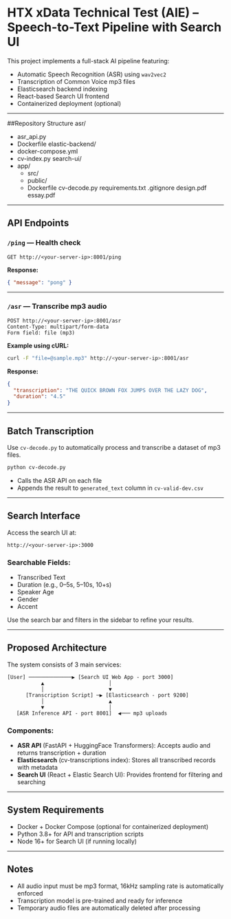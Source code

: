 # HTX xData Technical Test (AIE) – Speech-to-Text Pipeline with Search UI

This project implements a full-stack AI pipeline featuring:
- Automatic Speech Recognition (ASR) using `wav2vec2`
- Transcription of Common Voice mp3 files
- Elasticsearch backend indexing
- React-based Search UI frontend
- Containerized deployment (optional)
---
##Repository Structure
asr/
- asr_api.py
- Dockerfile
elastic-backend/
- docker-compose.yml
- cv-index.py
search-ui/
- app/
  - src/
  - public/
  - Dockerfile
cv-decode.py
requirements.txt
.gitignore
design.pdf
essay.pdf

---

## API Endpoints

### `/ping` — Health check
```http
GET http://<your-server-ip>:8001/ping
```
**Response:**
```json
{ "message": "pong" }
```

---

### `/asr` — Transcribe mp3 audio
```http
POST http://<your-server-ip>:8001/asr
Content-Type: multipart/form-data
Form field: file (mp3)
```

**Example using cURL:**
```bash
curl -F "file=@sample.mp3" http://<your-server-ip>:8001/asr
```

**Response:**
```json
{
  "transcription": "THE QUICK BROWN FOX JUMPS OVER THE LAZY DOG",
  "duration": "4.5"
}
```

---

## Batch Transcription

Use `cv-decode.py` to automatically process and transcribe a dataset of mp3 files.

```bash
python cv-decode.py
```

- Calls the ASR API on each file
- Appends the result to `generated_text` column in `cv-valid-dev.csv`

---

## Search Interface

Access the search UI at:

```
http://<your-server-ip>:3000
```

### Searchable Fields:
- Transcribed Text
- Duration (e.g., 0–5s, 5–10s, 10+s)
- Speaker Age
- Gender
- Accent

Use the search bar and filters in the sidebar to refine your results.

---

## Proposed Architecture

The system consists of 3 main services:

```
[User] ──────────────▶ [Search UI Web App - port 3000]
           ▲                     │
           │                     ▼
      [Transcription Script] ─▶ [Elasticsearch - port 9200]
           │                     ▲
           ▼                     │
   [ASR Inference API - port 8001]  ◀─── mp3 uploads
```

### Components:
- **ASR API** (FastAPI + HuggingFace Transformers): Accepts audio and returns transcription + duration
- **Elasticsearch** (cv-transcriptions index): Stores all transcribed records with metadata
- **Search UI** (React + Elastic Search UI): Provides frontend for filtering and searching

---

## System Requirements

- Docker + Docker Compose (optional for containerized deployment)
- Python 3.8+ for API and transcription scripts
- Node 16+ for Search UI (if running locally)

---

## Notes

- All audio input must be mp3 format, 16kHz sampling rate is automatically enforced
- Transcription model is pre-trained and ready for inference
- Temporary audio files are automatically deleted after processing

